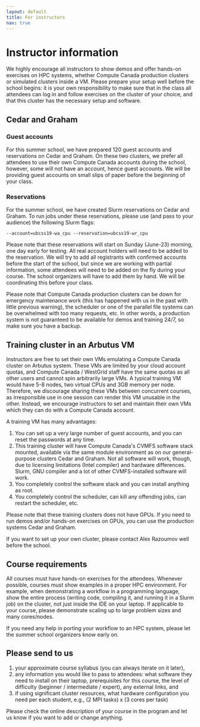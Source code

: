 ```yaml
---
layout: default
title: For instructors
nav: true
---
```


# Instructor information

We highly encourage all instructors to show demos and offer hands-on exercises on HPC systems, whether
Compute Canada production clusters or simulated clusters inside a VM. Please prepare your setup well
before the school begins: it is your own responsibility to make sure that in the class all attendees can
log in and follow exercises on the cluster of your choice, and that this cluster has the necessary setup
and software.

## Cedar and Graham

### Guest accounts

For this summer school, we have prepared 120 guest accounts and reservations on Cedar and Graham. On
these two clusters, we prefer all attendees to use their own Compute Canada accounts during the school,
however, some will not have an account, hence guest accounts. We will be providing guest accounts on
small slips of paper before the beginning of your class.

### Reservations

For the summer school, we have created Slurm reservations on Cedar and Graham. To run jobs under these
reservations, please use (and pass to your audience) the following Slurm flags:

```
--account=ubcss19-wa_cpu --reservation=ubcss19-wr_cpu
```

Please note that these reservations will start on Sunday (June-23) morning, one day early for
testing. All real account holders will need to be added to the reservation. We will try to add all
registrants with confirmed accounts before the start of the school, but since we are working with partial
information, some attendees will need to be added on the fly during your course. The school organizers
will have to add them by hand. We will be coordinating this before your class.

Please note that Compute Canada production clusters can be down for emergency maintenance work (this has
happened with us in the past with little previous warning), the scheduler or one of the parallel file
systems can be overwhelmed with too many requests, etc. In other words, a production system is not
guaranteed to be available for demos and training 24/7, so make sure you have a backup.

## Training cluster in an Arbutus VM

Instructors are free to set their own VMs emulating a Compute Canada cluster on Arbutus system. These VMs
are limited by your cloud account quotas, and Compute Canada / WestGrid staff have the same quotas as all
other users and cannot spin arbitrarily large VMs. A typical training VM would have 5-8 nodes, two
virtual CPUs and 3GB memory per node. Therefore, we discourage sharing these VMs between concurrent
courses, as irresponsible use in one session can render this VM unusable in the other. Instead, we
encourage instructors to set and maintain their own VMs which they can do with a Compute Canada account.

A training VM has many advantages:

1. You can set up a very large number of guest accounts, and you can reset the passwords at any time.
1. This training cluster will have Compute Canada's CVMFS software stack mounted, available via the same
   module environment as on our general-purpose clusters Cedar and Graham. Not all software will work,
   though, due to licensing limitations (Intel compiler) and hardware differences. Slurm, GNU
   compiler and a lot of other CVMFS-installed software will work.
1. You completely control the software stack and you can install anything as root.
1. You completely control the scheduler, can kill any offending jobs, can restart the scheduler, etc.

Please note that these training clusters does not have GPUs. If you need to run demos and/or hands-on
exercises on GPUs, you can use the production systems Cedar and Graham.

If you want to set up your own cluster, please contact Alex Razoumov well before the school.

## Course requirements

All courses must have hands-on exercises for the attendees. Whenever possible, courses must show examples
in a proper HPC environment. For example, when demonstrating a workflow in a programming language, show
the entire process (writing code, compiling it, and running it in a Slurm job) on the cluster, not just
inside the IDE on your laptop. If applicable to your course, please demonstrate scaling up to large
problem sizes and many cores/nodes.

If you need any help in porting your workflow to an HPC system, please let the summer school organizers
know early on.

## Please send to us

1. your approximate course syllabus (you can always iterate on it later),
1. any information you would like to pass to attendees: what software they need to install on their
   laptop, prerequisites for this course, the level of difficulty (beginner / intermediate / expert), any
   external links, and
1. if using significant cluster resources, what hardware configuration you need per each student, e.g.,
   (2 MPI tasks) x (3 cores per task)

Please check the online description of your course in the program and let us know if you want to add or
change anything.
